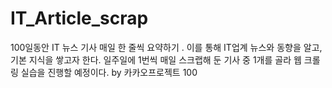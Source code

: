 # IT_Article_scrap
100일동안 IT 뉴스 기사 매일 한 줄씩 요약하기 . 이를 통해 IT업계 뉴스와 동향을 알고, 기본 지식을 쌓고자 한다. 일주일에 1번씩 매일 스크랩해 둔 기사 중 1개를 골라 웹 크롤링 실습을 진행할 예정이다. by 카카오프로젝트 100
